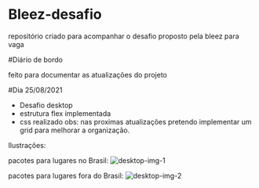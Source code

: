 # Bleez-desafio
repositório criado para acompanhar o desafio proposto pela bleez para vaga 

#Diário de bordo

feito para documentar as atualizações do projeto

#Dia 25/08/2021
 - Desafio desktop
  - estrutura flex implementada
  - css realizado
  obs: nas proximas atualizações pretendo implementar um grid para melhorar a organização. 
  
  Ilustrações: 
  
  pacotes para lugares no Brasil:
  ![desktop-img-1](https://user-images.githubusercontent.com/75328283/130886766-1ddd5ae5-0060-43c4-871b-2ef14814bc3e.png)
  
  
   pacotes para lugares fora do Brasil:
  ![desktop-img-2](https://user-images.githubusercontent.com/75328283/130886788-e0dbc0f2-a570-451b-90b9-474c0cc6a89d.png)

  
  
  
  
